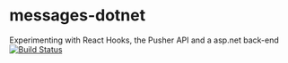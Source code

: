 # messages-dotnet

Experimenting with React Hooks, the Pusher API and a asp.net back-end   
[![Build Status](https://dev.azure.com/DogSpots/messages-dotnet/_apis/build/status/messages-dotnet%20-%203%20-%20CI?branchName=master)](https://dev.azure.com/DogSpots/messages-dotnet/_build/latest?definitionId=4&branchName=master)

